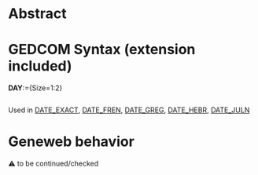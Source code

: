 ﻿# Abstract

# GEDCOM Syntax (extension included)

**DAY**:={Size=1:2}
<pre>
</pre>
Used in <a href=Ged.DATE_EXACT.md>DATE_EXACT</a>, <a href=Ged.DATE_FREN.md>DATE_FREN</a>, <a href=Ged.DATE_GREG.md>DATE_GREG</a>, <a href=Ged.DATE_HEBR.md>DATE_HEBR</a>, <a href=Ged.DATE_JULN.md>DATE_JULN</a><br />

# Geneweb behavior


:warning: to be continued/checked

